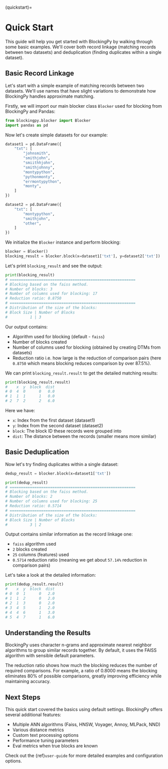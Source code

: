 (quickstart)=
# Quick Start

This guide will help you get started with BlockingPy by walking through some basic examples. We'll cover both record linkage (matching records between two datasets) and deduplication (finding duplicates within a single dataset).

## Basic Record Linkage

Let's start with a simple example of matching records between two datasets. We'll use names that have slight variations to demonstrate how BlockingPy handles approximate matching.

Firstly, we will import our main blocker class `Blocker` used for blocking from BlockingPy and Pandas:

```python
from blockingpy.blocker import Blocker
import pandas as pd
```

Now let's create simple datasets for our example:

```python
dataset1 = pd.DataFrame({
    "txt": [
        "johnsmith",
        "smithjohn",
        "smiithhjohn",
        "smithjohnny",
        "montypython",
        "pythonmonty",
        "errmontypython",
        "monty",
    ]
})

dataset2 = pd.DataFrame({
    "txt": [
        "montypython",
        "smithjohn",
        "other",
    ]
})
```
We initialize the `Blocker` instance and perform blocking:

```python
blocker = Blocker()
blocking_result = blocker.block(x=dataset1['txt'], y=dataset2['txt'])
```
Let's print `blocking_result` and see the output:

```python
print(blocking_result)
# ========================================================
# Blocking based on the faiss method.
# Number of blocks: 3
# Number of columns used for blocking: 17
# Reduction ratio: 0.8750
# ========================================================
# Distribution of the size of the blocks:
# Block Size | Number of Blocks
#          1 | 3
```
Our output contains:

- Algorithm used for blocking (default - `faiss`)
- Number of blocks created
- Number of columns used for blocking (obtained by creating DTMs from datasets)
- Reduction ratio i.e. how large is the reduction of comparison pairs (here `0.8750` which means blocking reduces comparison by over 87.5%).

We can print `blocking_result.result` to get the detailed matching results:

```python
print(blocking_result.result)
#    x  y  block  dist
# 0  4  0      0   0.0
# 1  1  1      1   0.0
# 2  7  2      2   6.0
```

Here we have:

- `x`: Index from the first dataset (dataset1)
- `y`: Index from the second dataset (dataset2)
- `block`: The block ID these records were grouped into
- `dist`: The distance between the records (smaller means more similar)

## Basic Deduplication

Now let's try finding duplicates within a single dataset:

```python
dedup_result = blocker.block(x=dataset1['txt'])

print(dedup_result)
# ========================================================
# Blocking based on the faiss method.
# Number of blocks: 2
# Number of columns used for blocking: 25
# Reduction ratio: 0.5714
# ========================================================
# Distribution of the size of the blocks:
# Block Size | Number of Blocks
#          3 | 2
```
Output contains similar information as the record linkage one:

- `faiss` algorithm used
- `2` blocks created
- `25` columns (features) used
- `0.5714` reduction ratio (meaning we get about `57.14%` reduction in comparison pairs)

Let's take a look at the detailed information:
```python
print(dedup_result.result)
#    x  y  block  dist
# 0  0  1      0   2.0
# 1  1  2      0   2.0
# 2  1  3      0   2.0
# 3  4  5      1   2.0
# 4  4  6      1   3.0
# 5  4  7      1   6.0
```

## Understanding the Results

BlockingPy uses character n-grams and approximate nearest neighbor algorithms to group similar records together. By default, it uses the FAISS algorithm with sensible default parameters.

The reduction ratio shows how much the blocking reduces the number of required comparisons. For example, a ratio of 0.8000 means the blocking eliminates 80% of possible comparisons, greatly improving efficiency while maintaining accuracy.

## Next Steps

This quick start covered the basics using default settings. BlockingPy offers several additional features:

- Multiple ANN algorithms (Faiss, HNSW, Voyager, Annoy, MLPack, NND)
- Various distance metrics
- Custom text processing options
- Performance tuning parameters
- Eval metrics when true blocks are known

Check out the {ref}`user-guide` for more detailed examples and configuration options.